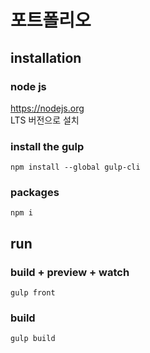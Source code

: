 # 포트폴리오

## installation

### node js
https://nodejs.org   
LTS 버전으로 설치

<!-- ### gulp (-g)
If you've previously installed gulp globally, 
~~~
npm rm -g gulp
~~~ -->

### install the gulp
~~~
npm install --global gulp-cli
~~~

### packages
~~~
npm i
~~~

## run

### build + preview + watch
~~~
gulp front
~~~

### build
~~~
gulp build
~~~
